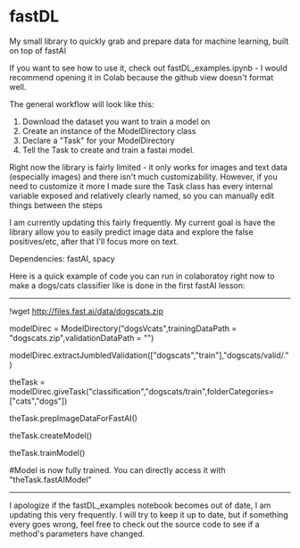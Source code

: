 # fastDL
My small library to quickly grab and prepare data for machine learning, built on top of fastAI

If you want to see how to use it, check out fastDL_examples.ipynb - I would recommend opening it in Colab because the github view doesn't format well.

The general workflow will look like this:
1) Download the dataset you want to train a model on
2) Create an instance of the ModelDirectory class
3) Declare a "Task" for your ModelDirectory
4) Tell the Task to create and train a fastai model.

Right now the library is fairly limited - it only works for images and text data (especially images) and there isn't much customizability.  However, if you need to customize it more I made sure the Task class has every internal variable exposed and relatively clearly named, so you can manually edit things between the steps

I am currently updating this fairly frequently.  My current goal is have the library allow you to easily predict image data and explore the false positives/etc, after that I'll focus more on text.

Dependencies: fastAI, spacy

Here is a quick example of code you can run in colaboratoy right now to make a dogs/cats classifier like is done in the first fastAI lesson:

----

!wget http://files.fast.ai/data/dogscats.zip

modelDirec = ModelDirectory("dogsVcats",trainingDataPath = "dogscats.zip",validationDataPath = "")

modelDirec.extractJumbledValidation(["dogscats","train"],"dogscats/valid/.")

theTask = modelDirec.giveTask("classification","dogscats/train",folderCategories=["cats","dogs"])

theTask.prepImageDataForFastAI()

theTask.createModel()

theTask.trainModel()

#Model is now fully trained.  You can directly access it with "theTask.fastAIModel"

-----

I apologize if the fastDL_examples notebook becomes out of date, I am updating this very frequently.  I will try to keep it up to date, but if something every goes wrong, feel free to check out the source code to see if a method's parameters have changed.
